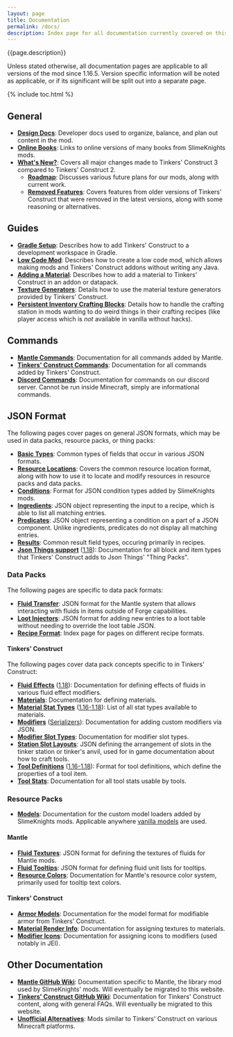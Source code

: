 ```yaml
---
layout: page
title: Documentation
permalink: /docs/
description: Index page for all documentation currently covered on this site. Includes documentation on current and future mod plans, online versions of in game books, data pack and resource pack formats, along with knowledge for addon developers.
---
```


{{page.description}}

Unless stated otherwise, all documentation pages are applicable to all versions of the mod since 1.16.5. Version specific information will be noted as applicable, or if its significant will be split out into a separate page.

{% include toc.html %}

## General

* [**Design Docs**](design): Developer docs used to organize, balance, and plan out content in the mod.
* [**Online Books**](books): Links to online versions of many books from SlimeKnights mods.
* [**What's New?**](whats-new): Covers all major changes made to Tinkers' Construct 3 compared to Tinkers' Construct 2.
    * [**Roadmap**](roadmap): Discusses various future plans for our mods, along with current work.
    * [**Removed Features**](removed): Covers features from older versions of Tinkers' Construct that were removed in the latest versions, along with some reasoning or alternatives.

## Guides

* [**Gradle Setup**](guides/gradle): Describes how to add Tinkers' Construct to a development workspace in Gradle.
* [**Low Code Mod**](guides/lowcode-mod): Describes how to create a low code mod, which allows making mods and Tinkers' Construct addons without writing any Java.
* [**Adding a Material**](guides/material): Describes how to add a material to Tinkers' Construct in an addon or datapack.
* [**Texture Generators**](guides/texture-generators): Details how to use the material texture generators provided by Tinkers' Construct.
* [**Persistent Inventory Crafting Blocks**](guides/persistent-inventory): Details how to handle the crafting station in mods wanting to do weird things in their crafting recipes (like player access which is *not* available in vanilla without hacks).

## Commands
* [**Mantle Commands**](commands/mantle): Documentation for all commands added by Mantle.
* [**Tinkers' Construct Commands**](commands/tinkers): Documentation for all commands added by Tinkers' Construct.
* [**Discord Commands**](commands/discord): Documentation for commands on our discord server. Cannot be run inside Minecraft, simply are informational commands.

## JSON Format

The following pages cover pages on general JSON formats, which may be used in data packs, resource packs, or thing packs:

* [**Basic Types**](json/basic-types): Common types of fields that occur in various JSON formats.
* [**Resource Locations**](json/resource-location): Covers the common resource location format, along with how to use it to locate and modify resources in resource packs and data packs.
* [**Conditions**](json/conditions): Format for JSON condition types added by SlimeKnights mods.
* [**Ingredients**](json/ingredients): JSON object representing the input to a recipe, which is able to list all matching entries.
* [**Predicates**](json/predicates): JSON object representing a condition on a part of a JSON component. Unlike ingredients, predicates do not display all matching entries.
* [**Results**](json/results): Common result field types, occuring primarily in recipes.
* [**Json Things support**](json/json-things) ([1.18](json/json-things/1.18)): Documentation for all block and item types that Tinkers' Construct adds to Json Things' "Thing Packs".

### Data Packs

The following pages are specific to data pack formats:

* [**Fluid Transfer**](json/fluid-transfer): JSON format for the Mantle system that allows interacting with fluids in items outside of Forge capabilities.
* [**Loot Injectors**](json/loot-injectors): JSON format for adding new entries to a loot table without needing to override the loot table JSON.
* [**Recipe Format**](json/recipes): Index page for pages on different recipe formats.

#### Tinkers' Construct

The following pages cover data pack concepts specific to in Tinkers' Construct:

* [**Fluid Effects**](json/fluid-effects) ([1.18](json/fluid-effects/1.18)): Documentation for defining effects of fluids in various fluid effect modifiers.
* [**Materials**](json/materials): Documentation for defining materials.
* [**Material Stat Types**](json/stat-types) ([1.16-1.18](json/stat-types/1.18)): List of all stat types available to materials.
* [**Modifiers**](json/modifiers) ([Serializers](json/modifiers/serializers)): Documentation for adding custom modifiers via JSON.
* [**Modifier Slot Types**](json/slot-types): Documentation for modifier slot types.
* [**Station Slot Layouts**](json/slot-layouts): JSON defining the arrangement of slots in the tinker station or tinker's anvil, used for in game documentation about how to craft tools.
* [**Tool Definitions**](json/tool-definitions) ([1.16-1.18](json/tool-definitions/1.18)): Format for tool definitions, which define the properties of a tool item.
* [**Tool Stats**](json/tool-stats): Documentation for all tool stats usable by tools.

### Resource Packs

* [**Models**](json/models): Documentation for the custom model loaders added by SlimeKnights mods. Applicable anywhere [vanilla models](https://minecraft.wiki/w/Model) are used.

#### Mantle

* [**Fluid Textures**](json/fluid-textures): JSON format for defining the textures of fluids for Mantle mods.
* [**Fluid Tooltips**](json/fluid-tooltips): JSON format for defining fluid unit lists for tooltips.
* [**Resource Colors**](json/colors): Documentation for Mantle's resource color system, primarily used for tooltip text colors.

#### Tinkers' Construct

* [**Armor Models**](json/armor-models): Documentation for the model format for modifiable armor from Tinkers' Construct.
* [**Material Render Info**](json/material-render-info): Documentation for assigning textures to materials.
* [**Modifier Icons**](json/modifier-icons): Documentation for assigning icons to modifiers (used notably in JEI).

## Other Documentation

* [**Mantle GitHub Wiki**](https://github.com/SlimeKnights/Mantle/wiki): Documentation specific to Mantle, the library mod used by SlimeKnights' mods. Will eventually be migrated to this website.
* [**Tinkers' Construct GitHub Wiki**](https://github.com/SlimeKnights/TinkersConstruct/wiki): Documentation for Tinkers' Construct content, along with general FAQs. Will eventually be migrated to this website.
* [**Unofficial Alternatives**](https://docs.google.com/spreadsheets/d/1gOxPm37wu8Y9vVewNYv8JAxfkPQmkUfvnSjsk_sMiBo/edit?usp=sharing): Mods similar to Tinkers' Construct on various Minecraft platforms.